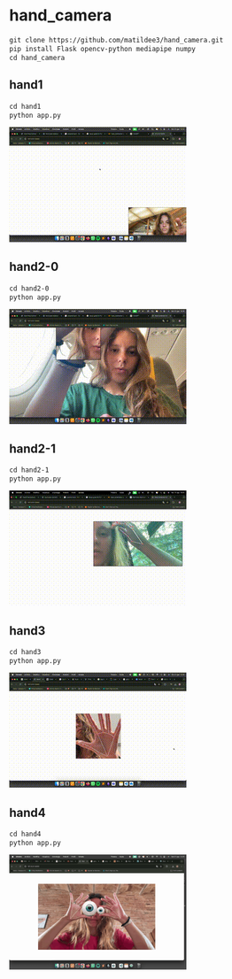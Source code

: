 # hand_camera

```
git clone https://github.com/matildee3/hand_camera.git
pip install Flask opencv-python mediapipe numpy
cd hand_camera
```

## hand1 


```
cd hand1
python app.py
```

![hand1](hand1/output.gif)

## hand2-0


```
cd hand2-0
python app.py
```

![hand2-0](hand2-0/output2-0.gif)

## hand2-1 


```
cd hand2-1
python app.py
```

![hand2-1](hand2-1/output2.gif)

## hand3 


```
cd hand3
python app.py
```

![hand3](hand3/output3.gif)


## hand4


```
cd hand4
python app.py
```

![hand4](hand4/output5.gif)
